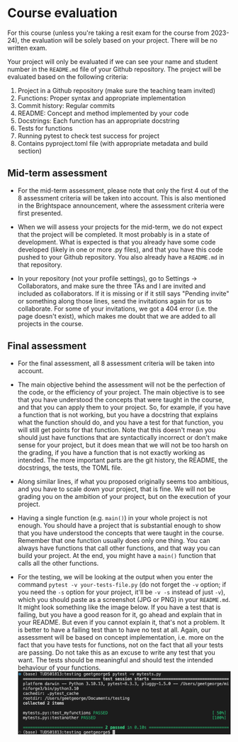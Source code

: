 # Course evaluation

For this course (unless you're taking a resit exam for the course from 2023-24), the evaluation will be solely based on your project. There will be no written exam. 

Your project will only be evaluated if we can see your name and student number in the `README.md` file of your Github repository. The project will be evaluated based on the following criteria:

1. Project in a Github repository (make sure the teaching team invited)
2. Functions: Proper syntax and appropriate implementation
3. Commit history: Regular commits
4. README: Concept and method implemented by your code
5. Docstrings: Each function has an appropriate docstring
6. Tests for functions
7. Running pytest to check test success for project
8. Contains pyproject.toml file (with appropriate metadata and build section)

## Mid-term assessment

- For the mid-term assessment, please note that only the first 4 out of the 8 assessment criteria will be taken into account. This is also mentioned in the Brightspace announcement, where the assessment criteria were first presented. 

- When we will assess your projects for the mid-term, we do not expect that the project will be completed. It most probably is in a state of development. What is expected is that you already have some code developed (likely in one or more .py files), and that you have this code pushed to your Github repository. You also already have a `README.md` in that repository. 

- In your repository (not your profile settings), go to Settings -> Collaborators, and make sure the three TAs and I are invited and included as collaborators. If it is missing or if it still says "Pending invite" or something along those lines, send the invitations again for us to collaborate. For some of your invitations, we got a 404 error (i.e. the page doesn't exist), which makes me doubt that we are added to all projects in the course.

## Final assessment

- For the final assessment, all 8 assessment criteria will be taken into account. 

- The main objective behind the assessment will not be the perfection of the code, or the efficiency of your project. The main objective is to see that you have understood the concepts that were taught in the course, and that you can apply them to your project. So, for example, if you have a function that is not working, but you have a docstring that explains what the function should do, and you have a test for that function, you will still get points for that function. Note that this doesn't mean you should just have functions that are syntactically incorrect or don't make sense for your project, but it does mean that we will not be too harsh on the grading, if you have a function that is not exactly working as intended. The more important parts are the git history, the README, the docstrings, the tests, the TOML file.

- Along similar lines, if what you proposed originally seems too ambitious, and you have to scale down your project, that is fine. We will not be grading you on the ambition of your project, but on the execution of your project. 

- Having a single function (e.g. `main()`) in your whole project is not enough. You should have a project that is substantial enough to show that you have understood the concepts that were taught in the course. Remember that one function usually does only one thing. You can always have functions that call other functions, and that way you can build your project. At the end, you might have a `main()` function that calls all the other functions.

- For the testing, we will be looking at the output when you enter the command `pytest -v your-tests-file.py` (do not forget the `-v` option; if you need the `-s` option for your project, it'll be `-v -s` instead of just `-v`), which you should paste as a screenshot (JPG or PNG) in your `README.md`. It might look something like the image below. If you have a test that is failing, but you have a good reason for it, go ahead and explain that in your README. But even if you cannot explain it, that's not a problem. It is better to have a failing test than to have no test at all. Again, our assessment will be based on concept implementation, i.e. more on the fact that you have tests for functions, not on the fact that all your tests are passing. Do not take this as an excuse to write any test that you want. The tests should be meaningful and should test the intended behaviour of your functions. ![pytest screenshot](../../figures/Screenshot-pytest.png)
